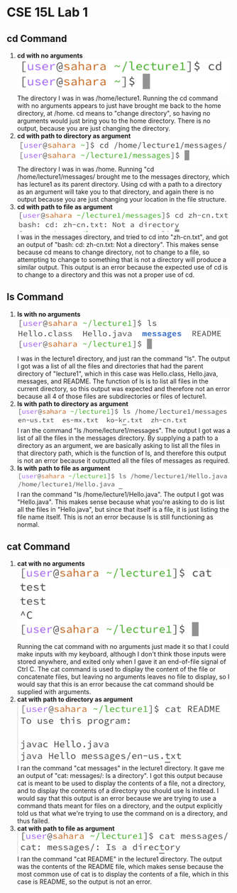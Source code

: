 # CSE 15L Lab 1

## cd Command
1. **cd with no arguments**
   <br />
   ![Image](/lab1_1.png)
   <br />
   The directory I was in was /home/lecture1. Running the cd command with no arguments appears to just have brought me back to the home directory, at /home. cd means to "change directory", so having no arguments would just bring you to the home directory. There is no output, because you are just changing the directory.
2. **cd with path to directory as argument**
   <br />
   ![Image](/lab1_2.png)
   <br />
   The directory I was in was /home. Running "cd /home/lecture1/messages/ brought me to the messages directory, which has lecture1 as its parent directory. Using cd with a path to a directory as an argument will take you to that directory, and again there is no output because you are just changing your location in the file structure.
3. **cd with path to file as argument**
   <br />
   ![Image](lab1_3.png)
   <br />
   I was in the messages directory, and tried to cd into "zh-cn.txt", and got an output of "bash: cd: zh-cn.txt: Not a directory". This makes sense because cd means to change directory, not to change to a file, so attempting to change to something that is not a directory will produce a similar output. This output is an error because the expected use of cd is to change to a directory and this was not a proper use of cd.

## ls Command
1. **ls with no arguments**
   <br />
   ![Image](lab1_4.png)
   <br />
   I was in the lecture1 directory, and just ran the command "ls". The output I got was a list of all the files and directories that had the parent directory of "lecture1", which in this case was Hello.class, Hello.java, messages, and README. The function of ls is to list all files in the current directory, so this output was expected and therefore not an error because all 4 of those files are subdirectories or files of lecture1.
2. **ls with path to directory as argument**
   <br />
   ![Image](lab1_5.png)
   <br />
   I ran the command "ls /home/lecture1/messages". The output I got was a list of all the files in the messages directory. By supplying a path to a directory as an argument, we are basically asking to list all the files in that directory path, which is the function of ls, and therefore this output is not an error because it outputted all the files of messages as required.
3. **ls with path to file as argument**
   <br />
   ![Image](lab1_6.png)
   <br />
   I ran the command "ls /home/lecture1/Hello.java". The output I got was "Hello.java". This makes sense because what you're asking to do is list all the files in "Hello.java", but since that itself is a file, it is just listing the file name itself. This is not an error because ls is still functioning as normal.
   
## cat Command
1. **cat with no arguments**
   <br />
   ![Image](lab1_7.png)
   <br />
   Running the cat command with no arguments just made it so that I could make inputs with my keyboard, although I don't think those inputs were stored anywhere, and exited only when I gave it an end-of-file signal of Ctrl C. The cat command is used to display the content of the file or concatenate files, but leaving no arguments leaves no file to display, so I would say that this is an error because the cat command should be supplied with arguments.
2. **cat with path to directory as argument**
   <br />
   ![Image](lab1_8.png)
   <br />
   I ran the command "cat messages" in the lecture1 directory. It gave me an output of "cat: messages/: Is a directory". I got this output because cat is meant to be used to display the contents of a file, not a directory, and to display the contents of a directory you should use ls instead. I would say that this output is an error because we are trying to use a command thats meant for files on a directory, and the output explicitly told us that what we're trying to use the command on is a directory, and thus failed.
3. **cat with path to file as argument**
   <br />
   ![Image](lab1_9.png)
   <br />
   I ran the command "cat README" in the lecture1 directory. The output was the contents of the README file, which makes sense because the most common use of cat is to display the contents of a file, which in this case is README, so the output is not an error.
